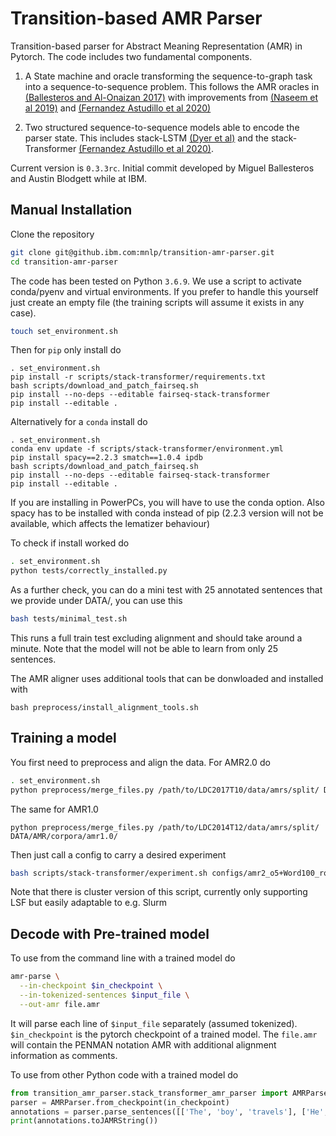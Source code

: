Transition-based AMR Parser
============================

Transition-based parser for Abstract Meaning Representation (AMR) in Pytorch. The code includes two fundamental components.

1. A State machine and oracle transforming the sequence-to-graph task into a sequence-to-sequence problem. This follows the AMR oracles in [(Ballesteros and Al-Onaizan 2017)](https://arxiv.org/abs/1707.07755v1) with improvements from [(Naseem et al 2019)](https://arxiv.org/abs/1905.13370) and [(Fernandez Astudillo et al 2020)](https://openreview.net/pdf?id=b36spsuUAde)

2. Two structured sequence-to-sequence models able to encode the parser state. This includes stack-LSTM [(Dyer et al)](https://arxiv.org/pdf/1505.08075.pdf) and the stack-Transformer [(Fernandez Astudillo et al 2020)](https://openreview.net/pdf?id=b36spsuUAde). 

Current version is `0.3.3rc`. Initial commit developed by Miguel Ballesteros and Austin Blodgett while at IBM.

## Manual Installation

Clone the repository

```bash
git clone git@github.ibm.com:mnlp/transition-amr-parser.git
cd transition-amr-parser
```

The code has been tested on Python `3.6.9`. We use a script to activate
conda/pyenv and virtual environments. If you prefer to handle this yourself
just create an empty file (the training scripts will assume it exists in any
case).

```bash
touch set_environment.sh
```

Then for `pip` only install do

```
. set_environment.sh
pip install -r scripts/stack-transformer/requirements.txt
bash scripts/download_and_patch_fairseq.sh
pip install --no-deps --editable fairseq-stack-transformer
pip install --editable .
```

Alternatively for a `conda` install do

```
. set_environment.sh
conda env update -f scripts/stack-transformer/environment.yml
pip install spacy==2.2.3 smatch==1.0.4 ipdb
bash scripts/download_and_patch_fairseq.sh
pip install --no-deps --editable fairseq-stack-transformer
pip install --editable .
```

If you are installing in PowerPCs, you will have to use the conda option. Also
spacy has to be installed with conda instead of pip (2.2.3 version will not be
available, which affects the lematizer behaviour)

To check if install worked do

```bash
. set_environment.sh
python tests/correctly_installed.py
```

As a further check, you can do a mini test with 25 annotated sentences that we
provide under DATA/, you can use this

```bash
bash tests/minimal_test.sh
```

This runs a full train test excluding alignment and should take around a
minute. Note that the model will not be able to learn from only 25 sentences.

The AMR aligner uses additional tools that can be donwloaded and installed with

```
bash preprocess/install_alignment_tools.sh
```

## Training a model

You first need to preprocess and align the data. For AMR2.0 do

```bash
. set_environment.sh
python preprocess/merge_files.py /path/to/LDC2017T10/data/amrs/split/ DATA/AMR/corpora/amr2.0/
```

The same for AMR1.0

```
python preprocess/merge_files.py /path/to/LDC2014T12/data/amrs/split/ DATA/AMR/corpora/amr1.0/
```

Then just call a config to carry a desired experiment

```bash
bash scripts/stack-transformer/experiment.sh configs/amr2_o5+Word100_roberta.large.top24_stnp6x6.sh
```

Note that there is cluster version of this script, currently only supporting
LSF but easily adaptable to e.g. Slurm

## Decode with Pre-trained model

To use from the command line with a trained model do

```bash
amr-parse \
  --in-checkpoint $in_checkpoint \
  --in-tokenized-sentences $input_file \
  --out-amr file.amr
```

It will parse each line of `$input_file` separately (assumed tokenized).
`$in_checkpoint` is the pytorch checkpoint of a trained model. The `file.amr`
will contain the PENMAN notation AMR with additional alignment information as
comments.

To use from other Python code with a trained model do

```python
from transition_amr_parser.stack_transformer_amr_parser import AMRParser
parser = AMRParser.from_checkpoint(in_checkpoint) 
annotations = parser.parse_sentences([['The', 'boy', 'travels'], ['He', 'visits', 'places']])
print(annotations.toJAMRString())
```
